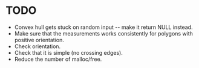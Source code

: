 # TODO
 - Convex hull gets stuck on random input -- make it return NULL instead.
 - Make sure that the measurements works consistently for polygons with positive orientation.
 - Check orientation.
 - Check that it is simple (no crossing edges).
 - Reduce the number of malloc/free.
